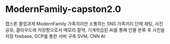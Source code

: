 # ModernFamily-capston2.0
캡스톤 졸업과제
ModernFamily
가족끼리만 소통하는 SNS
가족끼리 단체 채팅, 사진 공유, 클라우드에 저장함으로서 메모리 절약, 기계학습된 AI를 통해 인물 분류 후 사진을 저장
firebase, GCP를 통한 서버 구축
SVM, CNN AI
